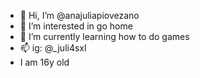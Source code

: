 - 👋 Hi, I’m @anajuliapiovezano
- 👀 I’m interested in go home
- 🌱 I’m currently learning how to do games
- 📫 ig: @_juli4sxl
- I am 16y old 
